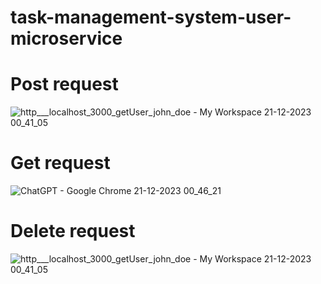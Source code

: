 # task-management-system-user-microservice

# Post request

![http___localhost_3000_getUser_john_doe - My Workspace 21-12-2023 00_41_05](https://github.com/AmnaKhan1323/task-management-system-user-microservice/assets/92085936/8d7704c8-dc7c-4efd-bdb3-43858c108da4)

# Get request

![ChatGPT - Google Chrome 21-12-2023 00_46_21](https://github.com/AmnaKhan1323/task-management-system-user-microservice/assets/92085936/6ab76af6-4b50-4a1a-a5c5-5898c39e4263)

# Delete request 

![http___localhost_3000_getUser_john_doe - My Workspace 21-12-2023 00_41_05](https://github.com/AmnaKhan1323/task-management-system-user-microservice/assets/92085936/bbd27e82-81d5-4698-b390-3b685d890fc5)

